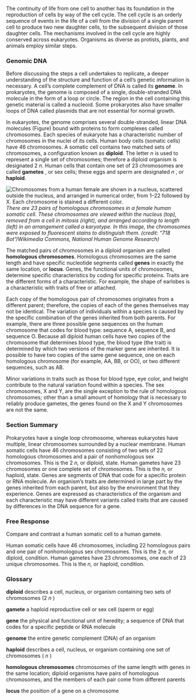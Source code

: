 The continuity of life from one cell to another has its foundation in the reproduction of cells by way of the cell cycle. The cell cycle is an orderly sequence of events in the life of a cell from the division of a single parent cell to produce two new daughter cells, to the subsequent division of those daughter cells. The mechanisms involved in the cell cycle are highly conserved across eukaryotes. Organisms as diverse as protists, plants, and animals employ similar steps.

### Genomic DNA

Before discussing the steps a cell undertakes to replicate, a deeper understanding of the structure and function of a cell’s genetic information is necessary. A cell’s complete complement of DNA is called its **genome**. In prokaryotes, the genome is composed of a single, double-stranded DNA molecule in the form of a loop or circle. The region in the cell containing this genetic material is called a nucleoid. Some prokaryotes also have smaller loops of DNA called plasmids that are not essential for normal growth.

In eukaryotes, the genome comprises several double-stranded, linear DNA molecules (Figure) bound with proteins to form complexes called chromosomes. Each species of eukaryote has a characteristic number of chromosomes in the nuclei of its cells. Human body cells (somatic cells) have 46 chromosomes. A somatic cell contains two matched sets of chromosomes, a configuration known as **diploid**. The letter _n_ is used to represent a single set of chromosomes; therefore a diploid organism is designated 2 _n_. Human cells that contain one set of 23 chromosomes are called **gametes** , or sex cells; these eggs and sperm are designated _n_ , or **haploid**.

![Chromosomes from a human female are shown in a nucleus, scattered outside the nucleus, and arranged in numerical order, from 1–22 followed by X. Each chromosome is stained a different color.][1] _There are 23 pairs of homologous chromosomes in a female human somatic cell. These chromosomes are viewed within the nucleus (top), removed from a cell in mitosis (right), and arranged according to length (left) in an arrangement called a karyotype. In this image, the chromosomes were exposed to fluorescent stains to distinguish them. (credit: “718 Bot”/Wikimedia Commons, National Human Genome Research)_

The matched pairs of chromosomes in a diploid organism are called **homologous chromosomes**. Homologous chromosomes are the same length and have specific nucleotide segments called **genes** in exactly the same location, or **locus**. Genes, the functional units of chromosomes, determine specific characteristics by coding for specific proteins. Traits are the different forms of a characteristic. For example, the shape of earlobes is a characteristic with traits of free or attached.

Each copy of the homologous pair of chromosomes originates from a different parent; therefore, the copies of each of the genes themselves may not be identical. The variation of individuals within a species is caused by the specific combination of the genes inherited from both parents. For example, there are three possible gene sequences on the human chromosome that codes for blood type: sequence A, sequence B, and sequence O. Because all diploid human cells have two copies of the chromosome that determines blood type, the blood type (the trait) is determined by which two versions of the marker gene are inherited. It is possible to have two copies of the same gene sequence, one on each homologous chromosome (for example, AA, BB, or OO), or two different sequences, such as AB.

Minor variations in traits such as those for blood type, eye color, and height contribute to the natural variation found within a species. The sex chromosomes, X and Y, are the single exception to the rule of homologous chromosomes; other than a small amount of homology that is necessary to reliably produce gametes, the genes found on the X and Y chromosomes are not the same.

### Section Summary

Prokaryotes have a single loop chromosome, whereas eukaryotes have multiple, linear chromosomes surrounded by a nuclear membrane. Human somatic cells have 46 chromosomes consisting of two sets of 22 homologous chromosomes and a pair of nonhomologous sex chromosomes. This is the 2 _n,_ or diploid, state. Human gametes have 23 chromosomes or one complete set of chromosomes. This is the _n,_ or haploid, state. Genes are segments of DNA that code for a specific protein or RNA molecule. An organism’s traits are determined in large part by the genes inherited from each parent, but also by the environment that they experience. Genes are expressed as characteristics of the organism and each characteristic may have different variants called traits that are caused by differences in the DNA sequence for a gene.

### Free Response

Compare and contrast a human somatic cell to a human gamete.

Human somatic cells have 46 chromosomes, including 22 homologous pairs and one pair of nonhomologous sex chromosomes. This is the 2 _n,_ or diploid, condition. Human gametes have 23 chromosomes, one each of 23 unique chromosomes. This is the _n,_ or haploid, condition.

### Glossary

**diploid** describes a cell, nucleus, or organism containing two sets of chromosomes (2 _n_ )

**gamete** a haploid reproductive cell or sex cell (sperm or egg)

**gene** the physical and functional unit of heredity; a sequence of DNA that codes for a specific peptide or RNA molecule

**genome** the entire genetic complement (DNA) of an organism

**haploid** describes a cell, nucleus, or organism containing one set of chromosomes ( _n_ )

**homologous chromosomes** chromosomes of the same length with genes in the same location; diploid organisms have pairs of homologous chromosomes, and the members of each pair come from different parents

**locus** the position of a gene on a chromosome

   [1]: https://cnx.org/resources/54ec6866b165c9cb115fa2ecc8d219bf96c13344/Figure_06_01_01.jpg

